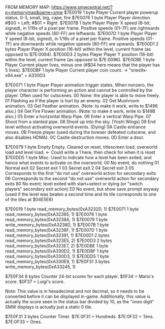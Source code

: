 
FROM MEMORY MAP:
https://www.smwcentral.net/?p=memorymap&game=smw
$7E0019 	1 byte 	Player 	Current player powerup status. 0-3, small, big, cape, fire
$7E0076 	1 byte 	Player 	Player direction. #$00 = Left; #$01 = Right.
$7E007B 	1 byte 	Player 	Player X speed (8-bit, signed), in 1/16s of a pixel per frame. Positive speeds (01-7F) are rightwards while negative speeds (80-FF) are leftwards.
$7E007D 	1 byte 	Player 	Player Y speed (8-bit, signed), in 1/16s of a pixel per frame. Positive speeds (01-7F) are downwards while negative speeds (80-FF) are upwards.
$7E00D1 	2 bytes Player 	Player X position (16-bit) within the level, current frame (as opposed to $7E:0094).
$7E00D3 	2 bytes Player 	Player Y position (16-bit) within the level, current frame (as opposed to $7E:0096).
$7E0DBE 	1 byte 	Player 	Current player lives, minus one (#$04 here means that the player has 5 lives).
$7E0DBF 	1 byte 	Player 	Current player coin count. -> "snes9x-x64.exe" + A330D3

$7E0071 	1 byte 	Player 	Player animation trigger states. When nonzero, the player character is performing an action and cannot be controlled by the player. Often used for cutscenes.
00	None: the player is able to move freely.
01	Flashing as if the player is hurt by an enemy.
02	Get Mushroom animation.
03	Get Feather animation. (Note: to make it work, write to $1496 also.)
04	Get Fire Flower animation. (Note: to make it work, write to $149B also.)
05	Enter a horizontal Warp Pipe.
06	Enter a vertical Warp Pipe.
07	Shoot from a slanted pipe.
08	Shoot up into the sky. (Yoshi Wings)
09	End level without activating overworld events. (Dying)
0A	Castle entrance moves.
0B	Freeze player (used during the bowser defeated cutscene, and also disables HDMA).
0C	Castle destruction moves.
0D	Enter a door.

$7E0079 	1 byte 	Empty 	Empty. Cleared on reset, titlescreen load, overworld load and level load. <- Could write a 1 here, then check for when it is reset
$7E0DD5 	1 byte 	Misc. 	Used to indicate how a level has been exited, and hence what events to activate on the overworld.
00	No event; do nothing
01	Normal exit
02	Secret exit 1
03	Secret exit 2
04	Secret exit 3
05	Corresponds to the first "do not use" overworld action for secondary exits
06	Corresponds to the second "do not use" overworld action for secondary exits
80	No event; level exited with start+select or dying (or "switch players" secondary exit action)
E0	No event, but show save prompt anyway (used if the level was beaten a second time and its tile corresponds to one of the tiles at $04E5E6)


$7E0019 	1 byte 	read_memory_bytes(0xA3232D, 1)
$7E0071 	1 byte  read_memory_bytes(0xA32385, 1)
$7E0076 	1 byte 	read_memory_bytes(0xA3238A, 1)
$7E0079     1 byte  write_memory_bytes(0xA3238D, 1)
$7E007B 	1 byte 	read_memory_bytes(0xA3238F, 1)
$7E007D 	1 byte 	read_memory_bytes(0xA32391, 1)
$7E00D1 	2 bytes read_memory_bytes(0xA323E5, 2)
$7E00D3 	2 bytes read_memory_bytes(0xA323E7, 2)
$7E0DBE 	1 byte 	read_memory_bytes(0xA330D2, 1)
$7E0DBF 	1 byte 	read_memory_bytes(0xA330D3, 1)
$7E0DD5 	1 byte  read_memory_bytes(0xA330E9, 1)
$7E0F31 	3 bytes write_memory_bytes(0xA33245, 1)

$7E0F34 	6 bytes 	Counter 	24-bit scores for each player.
$0F34 = Mario's score.
$0F37 = Luigi's score.

Note: This value is in hexadecimal and not decimal, so it needs to be converted before it can be displayed in-game. Additionally, this value is actually the score seen in the status bar divided by 10, as the "ones digit" SMW displays is actually just a static 0 tile.

$7E0F31 	3 bytes 	Counter 	Timer.
$7E:0F31 = Hundreds.
$7E:0F32 = Tens.
$7E:0F33 = Ones.